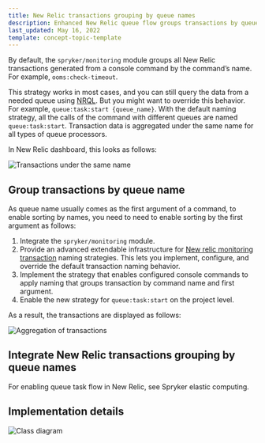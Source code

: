 ```yaml
---
title: New Relic transactions grouping by queue names
description: Enhanced New Relic queue flow groups transactions by queue names.
last_updated: May 16, 2022
template: concept-topic-template
---
```


By default, the `spryker/monitoring` module groups all New Relic transactions generated from a console command by the command’s name. For example, `ooms:check-timeout`.

This strategy works in most cases, and you can still query the data from a needed queue using [NRQL](https://docs.newrelic.com/docs/query-your-data/nrql-new-relic-query-language/get-started/nrql-syntax-clauses-functions/). But you might want to override this behavior. For example, `queue:task:start {queue_name}`. With the default naming strategy, all the calls of the command with different queues are named `queue:task:start`. Transaction data is aggregated under the same name for all types of queue processors.

In New Relic dashboard, this looks as follows:

![Transactions under the same name](https://spryker.s3.eu-central-1.amazonaws.com/docs/scos/dev/guidelines/performance-guidelines/elastic-computing/enable-queue-task-flow-in-new-relic.md/transactions-under-the-same-name.png)

## Group transactions by queue name

As queue name usually comes as the first argument of a command, to enable sorting by names, you need to need to enable sorting by the first argument as follows:

1. Integrate the `spryker/monitoring` module.
2. Provide an advanced extendable infrastructure for [New relic monitoring transaction](https://docs.newrelic.com/docs/apm/transactions/intro-transactions/transactions-new-relic-apm/) naming strategies. This lets you implement, configure, and override the default transaction naming behavior.
3. Implement the strategy that enables configured console commands to apply naming that groups transaction by command name and first argument.
4. Enable the new strategy for `queue:task:start` on the project level.

As a result, the transactions are displayed as follows:

![Aggregation of transactions](https://spryker.s3.eu-central-1.amazonaws.com/docs/scos/dev/guidelines/performance-guidelines/elastic-computing/enable-queue-task-flow-in-new-relic.md/aggregation-of-transactions.png)

## Integrate New Relic transactions grouping by queue names

For enabling queue task flow in New Relic, see Spryker elastic computing.

## Implementation details
![Class diagram]()
